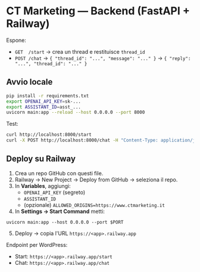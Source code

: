 
# CT Marketing — Backend (FastAPI + Railway)

Espone:
- `GET  /start` → crea un thread e restituisce `thread_id`
- `POST /chat`  → `{ "thread_id": "...", "message": "..." }` → `{ "reply": "...", "thread_id": "..." }`

## Avvio locale
```bash
pip install -r requirements.txt
export OPENAI_API_KEY=sk-...
export ASSISTANT_ID=asst_...
uvicorn main:app --reload --host 0.0.0.0 --port 8000
```

Test:
```bash
curl http://localhost:8000/start
curl -X POST http://localhost:8000/chat -H "Content-Type: application/json" -d '{"thread_id":"<ID>","message":"Ciao!"}'
```

## Deploy su Railway
1. Crea un repo GitHub con questi file.
2. Railway → New Project → Deploy from GitHub → seleziona il repo.
3. In **Variables**, aggiungi:
   - `OPENAI_API_KEY` (segreto)
   - `ASSISTANT_ID`
   - (opzionale) `ALLOWED_ORIGINS=https://www.ctmarketing.it`
4. In **Settings → Start Command** metti:
```
uvicorn main:app --host 0.0.0.0 --port $PORT
```
5. Deploy → copia l'URL `https://<app>.railway.app`

Endpoint per WordPress:
- Start: `https://<app>.railway.app/start`
- Chat:  `https://<app>.railway.app/chat`
